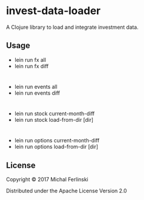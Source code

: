 # invest-data-loader

A Clojure library to load and integrate investment data.

## Usage

  - lein run fx all
  - lein run fx diff
#
  - lein run events all
  - lein run events diff
#
  - lein run stock current-month-diff
  - lein run stock load-from-dir [dir]
#
  - lein run options current-month-diff
  - lein run options load-from-dir [dir]

## License

Copyright © 2017 Michal Ferlinski

Distributed under the Apache License Version 2.0
